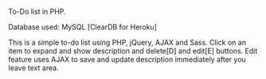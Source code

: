 To-Do list in PHP.

Database used: MySQL [ClearDB for Heroku]

This is a simple to-do list using PHP, jQuery, AJAX and Sass.
Click on an item to expand and show description and delete[D] and edit[E] buttons.
Edit feature uses AJAX to save and update description immediately after you leave text area.

